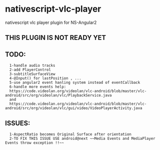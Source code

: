 # nativescript-vlc-player
nativescript vlc player plugin for NS-Angular2

## THIS PLUGIN IS NOT READY YET

## TODO:
  ```
    1-handle audio tracks
    2-add PlayerControl
    3-subtitleSurfaceView
    4-@Input() for lastPosition , ...
    5-use angular2 event hanling system instead of eventCallback
    6-handle more events help:
    https://code.videolan.org/videolan/vlc-android/blob/master/vlc-android/src/org/videolan/vlc/PlaybackService.java
    and
    https://code.videolan.org/videolan/vlc-android/blob/master/vlc-android/src/org/videolan/vlc/gui/video/VideoPlayerActivity.java
  ```


## ISSUES:
  ```
    1-AspectRatio becomes Original Surface after orientation
    2-TO FIX THIS ISSUE USE android@next ~~Media Events and MediaPlayer Events throw exception !!~~
  ```
